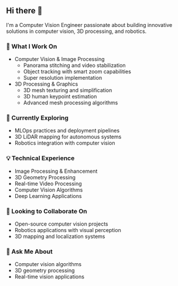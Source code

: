 ## Hi there 👋

I'm a Computer Vision Engineer passionate about building innovative solutions in computer vision, 3D processing, and robotics.

### 🔭 What I Work On
- Computer Vision & Image Processing
  - Panorama stitching and video stabilization
  - Object tracking with smart zoom capabilities
  - Super resolution implementation
- 3D Processing & Graphics
  - 3D mesh texturing and simplification
  - 3D human keypoint estimation
  - Advanced mesh processing algorithms

### 🌱 Currently Exploring
- MLOps practices and deployment pipelines
- 3D LiDAR mapping for autonomous systems
- Robotics integration with computer vision

### 💡 Technical Experience
- Image Processing & Enhancement
- 3D Geometry Processing
- Real-time Video Processing
- Computer Vision Algorithms
- Deep Learning Applications

### 👯 Looking to Collaborate On
- Open-source computer vision projects
- Robotics applications with visual perception
- 3D mapping and localization systems

### 💬 Ask Me About
- Computer vision algorithms
- 3D geometry processing
- Real-time vision applications

<!-- Feel free to connect with me for collaborations or discussions about computer vision and robotics! -->

<!--
**Ssong24/Ssong24** is a ✨ _special_ ✨ repository because its `README.md` (this file) appears on your GitHub profile.

Here are some ideas to get you started:

- 🔭 I’m currently working on ...
- 🌱 I’m currently learning ...
- 👯 I’m looking to collaborate on ...
- 🤔 I’m looking for help with ...
- 💬 Ask me about ...
- 📫 How to reach me: ...
- 😄 Pronouns: ...
- ⚡ Fun fact: ...
-->

